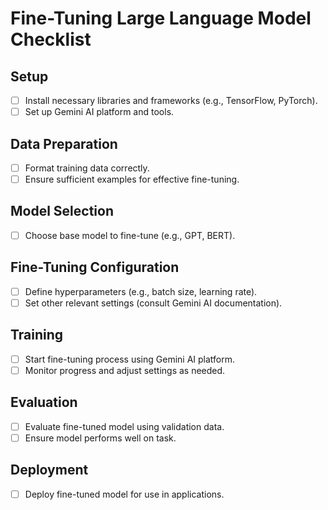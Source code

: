 # Fine-Tuning Large Language Model Checklist

## Setup
- [ ] Install necessary libraries and frameworks (e.g., TensorFlow, PyTorch).
- [ ] Set up Gemini AI platform and tools.

## Data Preparation
- [ ] Format training data correctly.
- [ ] Ensure sufficient examples for effective fine-tuning.

## Model Selection
- [ ] Choose base model to fine-tune (e.g., GPT, BERT).

## Fine-Tuning Configuration
- [ ] Define hyperparameters (e.g., batch size, learning rate).
- [ ] Set other relevant settings (consult Gemini AI documentation).

## Training
- [ ] Start fine-tuning process using Gemini AI platform.
- [ ] Monitor progress and adjust settings as needed.

## Evaluation
- [ ] Evaluate fine-tuned model using validation data.
- [ ] Ensure model performs well on task.

## Deployment
- [ ] Deploy fine-tuned model for use in applications.
